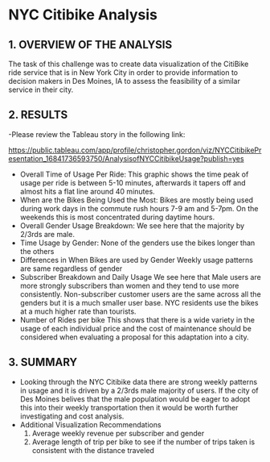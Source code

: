 # NYC Citibike Analysis

## 1. OVERVIEW OF THE ANALYSIS
The task of this challenge was to create data visualization of the CitiBike ride service that is in New York City in order to provide information to decision makers in Des Moines, IA to assess the feasibility of a similar service in their city.

## 2. RESULTS

-Please review the Tableau story in the following link:

https://public.tableau.com/app/profile/christopher.gordon/viz/NYCCitibikePresentation_16841736593750/AnalysisofNYCCitibikeUsage?publish=yes

- Overall Time of Usage Per Ride:
This graphic shows the time peak of usage per ride is between 5-10 minutes, afterwards it tapers off and almost hits a flat line around 40 minutes. 
- When are the Bikes Being Used the Most: 
Bikes are mostly being used during work days in the commute rush hours 7-9 am and 5-7pm. On the weekends this is most concentrated during daytime hours.
- Overall Gender Usage Breakdown:
We see here that the majority by 2/3rds are male.
- Time Usage by Gender:
None of the genders use the bikes longer than the others
- Differences in When Bikes are used by Gender
Weekly usage patterns are same regardless of gender
- Subscriber Breakdown and Daily Usage
We see here that Male users are more strongly subscribers than women and they tend to use more consistently. Non-subscriber customer users are the same across all the genders but it is a much smaller user base. NYC residents use the bikes at a much higher rate than tourists.
- Number of Rides per bike
This shows that there is a wide variety in the usage of each individual price and the cost of maintenance should be considered when evaluating a proposal for this adaptation into a city.

## 3. SUMMARY

- Looking through the NYC Citibike data there are strong weekly patterns in usage and it is driven by a 2/3rds male majority of users. If the city of Des Moines belives that the male population would be eager to adopt this into their weekly transportation then it would be worth further investigating and cost analysis.
- Additional Visualization Recommendations
  1) Average weekly revenue per subscriber and gender
  2) Average length of trip per bike to see if the number of trips taken is consistent with the distance traveled
